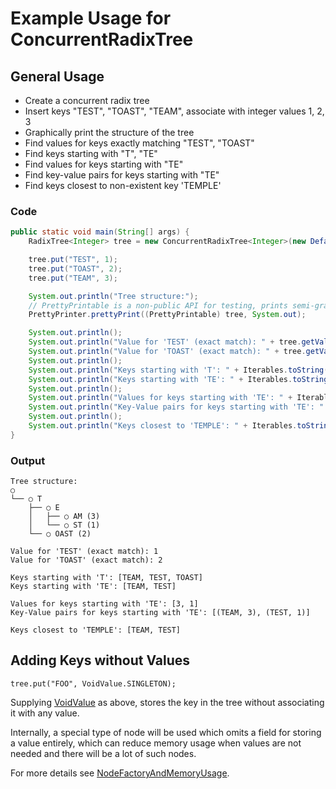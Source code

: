 # Example Usage for ConcurrentRadixTree #


## General Usage ##
  * Create a concurrent radix tree
  * Insert keys "TEST", "TOAST", "TEAM", associate with integer values 1, 2, 3
  * Graphically print the structure of the tree
  * Find values for keys exactly matching "TEST", "TOAST"
  * Find keys starting with "T", "TE"
  * Find values for keys starting with "TE"
  * Find key-value pairs for keys starting with "TE"
  * Find keys closest to non-existent key 'TEMPLE'

### Code ###
```java
public static void main(String[] args) {
    RadixTree<Integer> tree = new ConcurrentRadixTree<Integer>(new DefaultCharArrayNodeFactory());

    tree.put("TEST", 1);
    tree.put("TOAST", 2);
    tree.put("TEAM", 3);

    System.out.println("Tree structure:");
    // PrettyPrintable is a non-public API for testing, prints semi-graphical representations of trees...
    PrettyPrinter.prettyPrint((PrettyPrintable) tree, System.out);

    System.out.println();
    System.out.println("Value for 'TEST' (exact match): " + tree.getValueForExactKey("TEST"));
    System.out.println("Value for 'TOAST' (exact match): " + tree.getValueForExactKey("TOAST"));
    System.out.println();
    System.out.println("Keys starting with 'T': " + Iterables.toString(tree.getKeysStartingWith("T")));
    System.out.println("Keys starting with 'TE': " + Iterables.toString(tree.getKeysStartingWith("TE")));
    System.out.println();
    System.out.println("Values for keys starting with 'TE': " + Iterables.toString(tree.getValuesForKeysStartingWith("TE")));
    System.out.println("Key-Value pairs for keys starting with 'TE': " + Iterables.toString(tree.getKeyValuePairsForKeysStartingWith("TE")));
    System.out.println();
    System.out.println("Keys closest to 'TEMPLE': " + Iterables.toString(tree.getClosestKeys("TEMPLE")));
}
```

### Output ###
```
Tree structure:
○
└── ○ T
    ├── ○ E
    │   ├── ○ AM (3)
    │   └── ○ ST (1)
    └── ○ OAST (2)

Value for 'TEST' (exact match): 1
Value for 'TOAST' (exact match): 2

Keys starting with 'T': [TEAM, TEST, TOAST]
Keys starting with 'TE': [TEAM, TEST]

Values for keys starting with 'TE': [3, 1]
Key-Value pairs for keys starting with 'TE': [(TEAM, 3), (TEST, 1)]

Keys closest to 'TEMPLE': [TEAM, TEST]
```

## Adding Keys without Values ##
```
tree.put("FOO", VoidValue.SINGLETON);
```
Supplying [VoidValue](http://htmlpreview.github.io/?http://raw.githubusercontent.com/npgall/concurrent-trees/master/documentation/javadoc/apidocs/com/googlecode/concurrenttrees/radix/node/concrete/voidvalue/VoidValue.html) as above, stores the key in the tree without associating it with any value.

Internally, a special type of node will be used which omits a field for storing a value entirely, which can reduce memory usage when values are not needed and there will be a lot of such nodes.

For more details see [NodeFactoryAndMemoryUsage](NodeFactoryAndMemoryUsage.md).